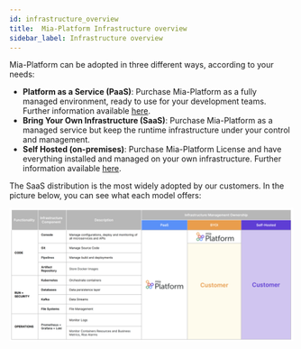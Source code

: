 ```yaml
---
id: infrastructure_overview
title:  Mia-Platform Infrastructure overview
sidebar_label: Infrastructure overview
---
```


Mia-Platform can be adopted in three different ways, according to your needs:

- **Platform as a Service (PaaS)**: Purchase Mia-Platform as a fully managed environment, ready to use for your development teams. Further information available [here](/paas/overview.md).
- **Bring Your Own Infrastructure (SaaS)**: Purchase Mia-Platform as a managed service but keep the runtime infrastructure under your control and management.
- **Self Hosted (on-premises)**: Purchase Mia-Platform License and have everything installed and managed on your own infrastructure. Further information available [here](/self_hosted/self_hosted_requirements.md).

The SaaS distribution is the most widely adopted by our customers. In the picture below, you can see what each model offers:

![Mia-Platform Distribution Model](img/mia-platform_distribution_model.png)
